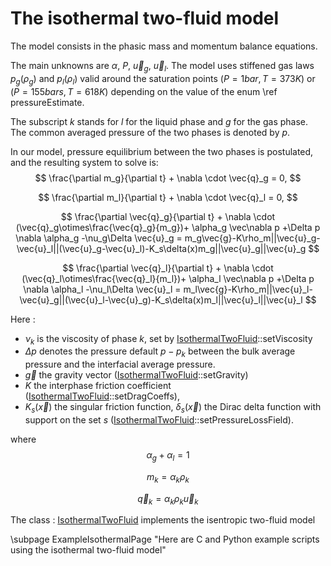 The isothermal two-fluid model
==============================

The model consists in the phasic mass and momentum balance equations.

The main unknowns are $\alpha$, $P$, $\vec{u}_g$, $\vec{u}_l$. The model uses stiffened gas laws $p_g(\rho_g)$ and  $p_l(\rho_l)$ valid around the saturation points $(P=1 bar, T=373K)$ or $(P=155 bars, T=618K)$ depending on the value of the enum \ref pressureEstimate.

The subscript $k$ stands for $l$ for the liquid phase and $g$ for the gas phase. The common
averaged pressure of the two phases is denoted by $p$. 

In our model, pressure equilibrium between the two phases is postulated, and the resulting system to solve is:
$$
 \frac{\partial m_g}{\partial t} + \nabla \cdot \vec{q}_g = 0,
$$

$$
\frac{\partial m_l}{\partial t} + \nabla \cdot \vec{q}_l = 0,
$$

$$
\frac{\partial \vec{q}_g}{\partial t} + \nabla \cdot (\vec{q}_g\otimes\frac{\vec{q}_g}{m_g})+ \alpha_g \vec\nabla p
+\Delta p \nabla \alpha_g -\nu_g\Delta \vec{u}_g = m_g\vec{g}-K\rho_m||\vec{u}_g-\vec{u}_l||(\vec{u}_g-\vec{u}_l)-K_s\delta(x)m_g||\vec{u}_g||\vec{u}_g
$$

$$
\frac{\partial \vec{q}_l}{\partial t} + \nabla \cdot (\vec{q}_l\otimes\frac{\vec{q}_l}{m_l})+ \alpha_l \vec\nabla p
+\Delta p \nabla \alpha_l -\nu_l\Delta \vec{u}_l = m_l\vec{g}-K\rho_m||\vec{u}_l-\vec{u}_g||(\vec{u}_l-\vec{u}_g)-K_s\delta(x)m_l||\vec{u}_l||\vec{u}_l
$$

Here :
- $\nu_k$ is the viscosity of phase $k$, set by [IsothermalTwoFluid](../../../Models/inc/IsothermalTwoFluid.hxx)::setViscosity
- $\Delta p$ denotes the pressure default $p-p_k$ between the bulk average pressure and the interfacial average pressure.
- $\vec g$ the gravity vector ([IsothermalTwoFluid](../../../Models/inc/IsothermalTwoFluid.hxx)::setGravity)
- $K$ the interphase friction coefficient ([IsothermalTwoFluid](../../../Models/inc/IsothermalTwoFluid.hxx)::setDragCoeffs),
- $K_s(\vec x)$ the singular friction function, $\delta_s(\vec x)$ the Dirac delta function with support on the set $s$ ([IsothermalTwoFluid](../../../Models/inc/IsothermalTwoFluid.hxx)::setPressureLossField).

where 
$$ 
	\alpha_g +\alpha_l = 1
$$

$$
	m_k = \alpha_k \rho_k
$$

$$
	\vec{q}_k = \alpha_k \rho_k \vec{u}_k
$$


The class : [IsothermalTwoFluid](../../../Models/inc/IsothermalTwoFluid.hxx) implements the isentropic two-fluid model  

\subpage ExampleIsothermalPage "Here are C and Python example scripts using the isothermal two-fluid model"	

